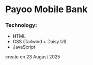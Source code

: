 # Payoo Mobile Bank

### Technology:
- HTML
- CSS (Tailwind + Daisy UI)
- JavaScript

create on 23 August 2025